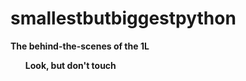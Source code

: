 # smallestbutbiggestpython

<t><b>The behind-the-scenes of the 1L</b></t><ol>
<b>Look, but don't touch</b></ol>
